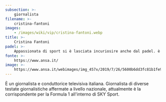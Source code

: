 ```yaml
---
subsection: >-
    giornalista
filename: >-
    cristina-fantoni
images:
    - /images/wiki/vip/cristina-fantoni.webp
title: >-
    Cristina Fantoni
padel: >-
    Appassionata di sport si è lasciata incuriosire anche dal padel. è stata testimonial di alcuni eventi solidali, sostenuti da molti altri personaggi famosi.
fonte: >-
    https://www.ansa.it/
image: >-
    https://www.ansa.it/webimages/img_457x/2019/7/26/5600b6dd3fc81b1fe9748d2a3d10f7f3.jpg
---
```

È un giornalista e conduttorice televisiva italiana. Giornalista di diverse testate giornalistiche affermate a livello nazionale, attualmente è la corrispondente per la Formula 1 all'interno di SKY Sport.